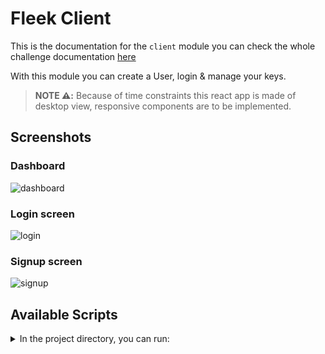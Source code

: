 # Fleek Client

This is the documentation for the `client` module you can check the whole challenge documentation [here](../README.md)

With this module you can create a User, login & manage your keys.

> **NOTE :warning::** Because of time constraints this react app is made of desktop view, responsive components are to be implemented.

## Screenshots

### Dashboard
![dashboard](https://i.imgur.com/mZjOJDi.png)

### Login screen
![login](https://i.imgur.com/FHGUEKt.png)

### Signup screen
![signup](https://i.imgur.com/C9hvEiv.png)

## Available Scripts

<details>
  <summary>
    In the project directory, you can run:
  </summary>

  ### `yarn run`

  Serves the production mode.\
  Open [http://localhost:4000](http://localhost:4000) to view it in the browser.

  ### `yarn start`

  Runs the app in the development mode.\
  Open [http://localhost:3000](http://localhost:3000) to view it in the browser.

  The page will reload if you make edits.\
  You will also see any lint errors in the console.

  ### `yarn test`

  Launches the test runner in the interactive watch mode.\
  See the section about [running tests](https://facebook.github.io/create-react-app/docs/running-tests) for more information.

  ### `yarn build`

  Builds the app for production to the `build` folder.\
  It correctly bundles React in production mode and optimizes the build for the best performance.

  The build is minified and the filenames include the hashes.\
  Your app is ready to be deployed!

  See the section about [deployment](https://facebook.github.io/create-react-app/docs/deployment) for more information.

  ### `yarn eject`

  **Note: this is a one-way operation. Once you `eject`, you can’t go back!**

  If you aren’t satisfied with the build tool and configuration choices, you can `eject` at any time. This command will remove the single build dependency from your project.

  Instead, it will copy all the configuration files and the transitive dependencies (webpack, Babel, ESLint, etc) right into your project so you have full control over them. All of the commands except `eject` will still work, but they will point to the copied scripts so you can tweak them. At this point you’re on your own.

  You don’t have to ever use `eject`. The curated feature set is suitable for small and middle deployments, and you shouldn’t feel obligated to use this feature. However we understand that this tool wouldn’t be useful if you couldn’t customize it when you are ready for it.

  ## Learn More

  You can learn more in the [Create React App documentation](https://facebook.github.io/create-react-app/docs/getting-started).

  To learn React, check out the [React documentation](https://reactjs.org/).

</details>
